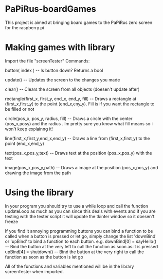 # PaPiRus-boardGames
This project is aimed at bringing board games to the PaPiRus zero screen for the raspberry pi

# Making games with library

Import the file "screenTester"
Commands:

button( index ) -- Is button <index> down?
  Returns a bool

update() -- Updates the screen to the changes you made

clear() -- Clears the screen from all objects (doesen't update after)

rectangle(first_x, first_y, end_x, end_y, fill) -- Draws a rectangle at (first_x,first_y) to the point (end_x,eny_y). Fill is if you want the rectangle to be filled or not

circle(pos_x, pos_y, radius, fill) -- Draws a circle with the center (pos_x,posy) and the radius <radius>. Im pretty sure you know what fill means so i won't keep explainng it!

line(first_x,first_y,end_x,end_y) -- Draws a line from (first_x,first_y) to the point (end_x,end_y)

text(pos_x,pos_y,text) -- Draws text at the position (pos_x,pos_y) with the text <text>

image(pos_x,pos_y,path) -- Draws a image at the position (pos_x,pos_y) and drawing the image from the path <path>

# Using the library

In your program you should try to use a while loop and call the function updateLoop as much as you can since this deals with events and if you are testing with the tester script it will update the tkinter window so it doesen't freeze

If you find it annoying programming buttons you can bind a function to be called when a button is pressed or let go, simply change the list 'downBind' or 'upBind' to bind a function to each button.
e.g.
  downBind[0] = sayHello() -- Bind the button at the very left to call the function as soon as it is pressed
  upBind[4] = shutdown() -- Bind the button at the very right to call the function as soon as the button is let go

All of the functions and variables mentioned will be in the library screenTester when imported.
